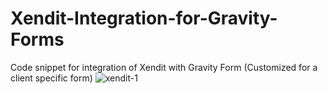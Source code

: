 # Xendit-Integration-for-Gravity-Forms
Code snippet for integration of Xendit with Gravity Form (Customized for a client specific form)
![xendit-1](https://user-images.githubusercontent.com/106971695/177775221-9a133cbf-bca3-40f2-9e6a-8eee198305d1.png)
